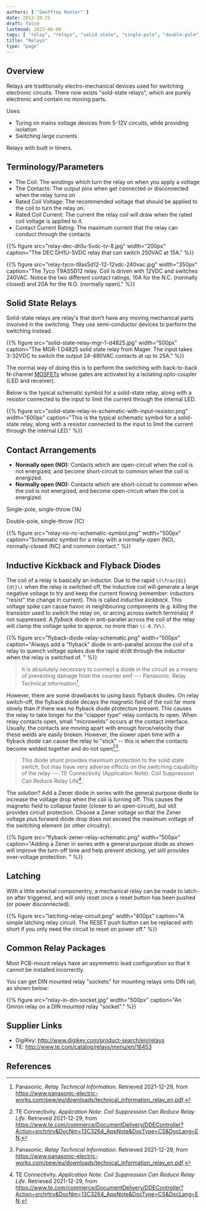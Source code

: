 ```yaml
---
authors: [ "Geoffrey Hunter" ]
date: 2012-10-25
draft: false
lastmood: 2023-06-08
tags: [ "relay", "relays", "solid state", "single-pole", "double-pole", "single-throw", "double-throw", "inductive kickback" ]
title: "Relays"
type: "page"
---
```


## Overview

Relays are traditionally electro-mechanical devices used for switching electronic circuits. There now exists "sold-state relays", which are purely electronic and contain no moving parts.

Uses:

* Turing on mains voltage devices from 5-12V circuits, while providing isolation
* Switching large currents

Relays with built in timers.

## Terminology/Parameters

* The Coil: The windings which turn the relay on when you apply a voltage
* The Contacts: The output pins when get connected or disconnected when the relay turns on
* Rated Coil Voltage: The recommended voltage that should be applied to the coil to turn the relay on.
* Rated Coil Current: The current the relay coil will draw when the rated coil voltage is applied to it.
* Contact Current Rating: The maximum current that the relay can conduct through the contacts

{{% figure src="relay-dec-dh1u-5vdc-tv-8.jpg" width="200px" caption="The DEC DH1U-5VDC relay that can switch 250VAC at 15A." %}}

{{% figure src="relay-tyco-t9as5d12-12-12vdc-240vac.jpg" width="350px" caption="The Tyco T9AS5D12 relay. Coil is driven with 12VDC and switches 240VAC. Notice the two different contact ratings, 10A for the N.C. (normally closed) and 20A for the N.O. (normally open)." %}}

## Solid State Relays

Solid-state relays are relay's that don't have any moving mechanical parts involved in the switching. They use semi-conductor devices to perform the switching instead.

{{% figure src="solid-state-relay-mgr-1-d4825.jpg" width="500px" caption="The MGR-1 D4825 solid state relay from Mager. The input takes 3-32VDC to switch the output 24-480VAC contacts at up to 25A." %}}

The normal way of doing this is to perform the switching with back-to-back N-channel [MOSFETs](/electronics/components/transistors/mosfets/) whose gates are activated by a isolating opto-coupler (LED and receiver).

Below is the typical schematic symbol for a solid-state relay, along with a resistor connected to the input to limit the current through the internal LED.

{{% figure src="solid-state-relay-in-schematic-with-input-resistor.png" width="600px" caption="This is the typical schematic symbol for a solid-state relay, along with a resistor connected to the input to limit the current through the internal LED." %}}

## Contact Arrangements

* **Normally open (NO):** Contacts which are open-circuit when the coil is not energized, and become short-circuit to common when the coil is energized.
* **Normally open (NO):** Contacts which are short-circuit to common when the coil is not energized, and become open-circuit when the coil is energized.

Single-pole, single-throw (1A)

Double-pole, single-throw (1C)

{{% figure src="relay-no-nc-schematic-symbol.png" width="500px" caption="Schematic symbol for a relay with a normally-open (NO), normally-closed (NC) and common contact." %}}

## Inductive Kickback and Flyback Diodes

The coil of a relay is basically an inductor. Due to the rapid `\(\frac{di}{dt}\)` when the relay is switched off, the inductive coil will generate a large negative voltage to try and keep the current flowing (remember: inductors "resist" the change in current). This is called _inductive kickback_. This voltage spike can cause havoc in neighbouring components (e.g. killing the transistor used to switch the relay on, or arcing across switch terminals) if not suppressed. A _flyback_ diode in anti-parallel across the coil of the relay will clamp the voltage spike to approx. no more than `\(-0.7V\)`.

{{% figure src="flyback-diode-relay-schematic.png" width="500px" caption="Always add a \"flyback\" diode in anti-parallel across the coil of a relay to quench voltage spikes due the rapid di/dt through the inductor when the relay is switched of. " %}}

> It is absolutely necessary to connect a diode in the circuit as a means of preventing damage from the counter emf --- Panasonic: Relay Technical Information[^bib-relay-tech-info].

However, there are some drawbacks to using basic flyback diodes. On relay switch-off, the flyback diode decays the magnetic field of the coil far more slowly than if there was no flyback diode protection present. This causes the relay to take longer for the "clapper type" relay contacts to open. When relay contacts open, small "microwelds" occurs at the contact interface. Usually, the contacts are moving apart with enough force/velocity that these welds are easily broken. However, the slower open time with a flyback diode can cause the relay to "stick" -- this is when the contacts become welded together and do not open[^bib-te-coil-suppression-relay-life][^bib-relay-tech-info].

> This diode shunt provides maximum protection to the solid state switch, but may have very adverse effects on the switching capability of the relay --- TE Connectivity (Application Note): Coil Suppression Can Reduce Relay Life[^bib-te-coil-suppression-relay-life].

The solution? Add a Zener diode in series with the general purpose diode to increase the voltage drop when the coil is turning off. This causes the magnetic field to collapse faster (closer to an open-circuit), but still provides circuit protection. Choose a Zener voltage so that the Zener voltage plus forward diode drop does not exceed the maximum voltage of the switching element (or other circuitry).

{{% figure src="flyback-zener-relay-schematic.png" width="500px" caption="Adding a Zener in series with a general purpose diode as shown will improve the turn-off time and help prevent sticking, yet still provides over-voltage protection. " %}}

## Latching

With a little external componentry, a mechanical relay can be made to latch-on after triggered, and will only reset once a reset button has been pushed (or power disconnected).

{{% figure src="latching-relay-circuit.png" width="400px" caption="A simple latching relay circuit. The RESET push button can be replaced with short if you only need the circuit to reset on power off." %}}

## Common Relay Packages

Most PCB-mount relays have an asymmetric lead configuration so that it cannot be installed incorrectly.

You can get DIN mounted relay "sockets" for mounting relays onto DIN rail, as shown below:

{{% figure src="relay-in-din-socket.jpg" width="500px" caption="An Omron relay on a DIN mounted relay \"socket\"." %}}

## Supplier Links

* DigiKey: http://www.digikey.com/product-search/en/relays
* TE: http://www.te.com/catalog/relays/menu/en/16453

## References

[^bib-te-coil-suppression-relay-life]:  TE Connectivity. _Application Note: Coil Suppression Can Reduce Relay Life_. Retrieved 2021-12-29, from https://www.te.com/commerce/DocumentDelivery/DDEController?Action=srchrtrv&DocNm=13C3264_AppNote&DocType=CS&DocLang=EN.
[^bib-relay-tech-info]:  Panasonic. _Relay Technical Information_. Retrieved 2021-12-29, from https://www.panasonic-electric-works.com/pew/eu/downloads/technical_information_relay_en.pdf.

